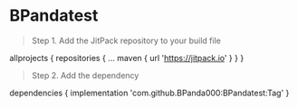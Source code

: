 # BPandatest

> Step 1. Add the JitPack repository to your build file


allprojects {
		repositories {
			...
			maven { url 'https://jitpack.io' }
		}
	}
 
 
 > Step 2. Add the dependency
 
 dependencies {
	        implementation 'com.github.BPanda000:BPandatest:Tag'
	}
 
